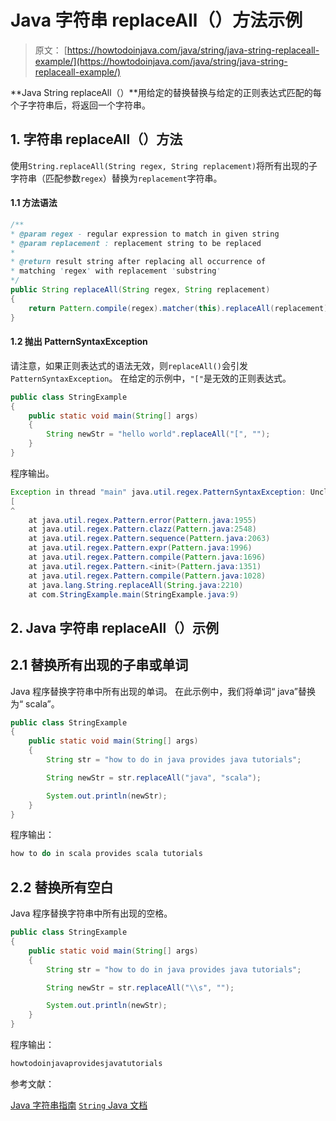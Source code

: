 # Java 字符串 replaceAll（）方法示例

> 原文： [https://howtodoinjava.com/java/string/java-string-replaceall-example/](https://howtodoinjava.com/java/string/java-string-replaceall-example/)

**Java String replaceAll（）**用给定的替换替换与给定的正则表达式匹配的每个子字符串后，将返回一个字符串。

## 1\. 字符串 replaceAll（）方法

使用`String.replaceAll(String regex, String replacement)`将所有出现的子字符串（匹配参数`regex`）替换为`replacement`字符串。

#### 1.1 方法语法

```java
/**
* @param regex - regular expression to match in given string
* @param replacement : replacement string to be replaced
* 
* @return result string after replacing all occurrence of 
* matching 'regex' with replacement 'substring'
*/
public String replaceAll(String regex, String replacement) 
{
	return Pattern.compile(regex).matcher(this).replaceAll(replacement);
}

```

#### 1.2 抛出 PatternSyntaxException

请注意，如果正则表达式的语法无效，则`replaceAll()`会引发`PatternSyntaxException`。 在给定的示例中，`"["`是无效的正则表达式。

```java
public class StringExample 
{
    public static void main(String[] args) 
    {       
        String newStr = "hello world".replaceAll("[", "");
    }
}

```

程序输出。

```java
Exception in thread "main" java.util.regex.PatternSyntaxException: Unclosed character class near index 0
[
^
	at java.util.regex.Pattern.error(Pattern.java:1955)
	at java.util.regex.Pattern.clazz(Pattern.java:2548)
	at java.util.regex.Pattern.sequence(Pattern.java:2063)
	at java.util.regex.Pattern.expr(Pattern.java:1996)
	at java.util.regex.Pattern.compile(Pattern.java:1696)
	at java.util.regex.Pattern.<init>(Pattern.java:1351)
	at java.util.regex.Pattern.compile(Pattern.java:1028)
	at java.lang.String.replaceAll(String.java:2210)
	at com.StringExample.main(StringExample.java:9)

```

## 2\. Java 字符串 replaceAll（）示例

## 2.1 替换所有出现的子串或单词

Java 程序替换字符串中所有出现的单词。 在此示例中，我们将单词“ java”替换为“ scala”。

```java
public class StringExample 
{
    public static void main(String[] args) 
    {
        String str = "how to do in java provides java tutorials";

        String newStr = str.replaceAll("java", "scala");

        System.out.println(newStr);
    }
}

```

程序输出：

```java
how to do in scala provides scala tutorials

```

## 2.2 替换所有空白

Java 程序替换字符串中所有出现的空格。

```java
public class StringExample 
{
    public static void main(String[] args) 
    {
        String str = "how to do in java provides java tutorials";

        String newStr = str.replaceAll("\\s", "");

        System.out.println(newStr);
    }
}

```

程序输出：

```java
howtodoinjavaprovidesjavatutorials

```

参考文献：

[Java 字符串指南](https://howtodoinjava.com/java-string/)
[`String` Java 文档](https://docs.oracle.com/javase/9/docs/api/java/lang/String.html)